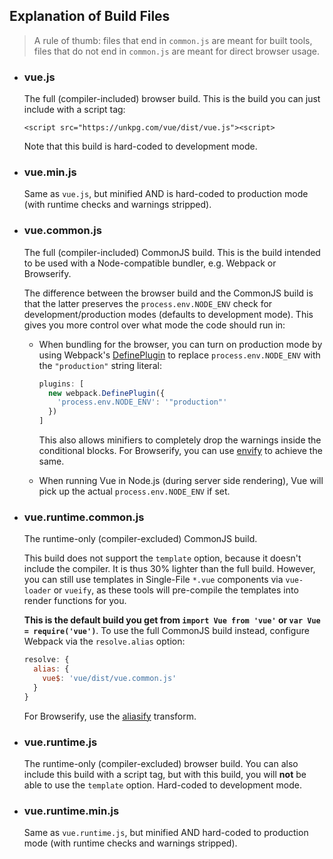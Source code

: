 ## Explanation of Build Files

> A rule of thumb: files that end in `common.js` are meant for built tools, files that do not end in `common.js` are meant for direct browser usage.

- ### vue.js

  The full (compiler-included) browser build. This is the build you can just include with a script tag:

  ```
  <script src="https://unkpg.com/vue/dist/vue.js"><script>
  ```

  Note that this build is hard-coded to development mode.

- ### vue.min.js

  Same as `vue.js`, but minified AND is hard-coded to production mode (with runtime checks and warnings stripped).

- ### vue.common.js

  The full (compiler-included) CommonJS build. This is the build intended to be used with a Node-compatible bundler, e.g. Webpack or Browserify.

  The difference between the browser build and the CommonJS build is that the latter preserves the `process.env.NODE_ENV` check for development/production modes (defaults to development mode). This gives you more control over what mode the code should run in:

  - When bundling for the browser, you can turn on production mode by using Webpack's [DefinePlugin](https://webpack.github.io/docs/list-of-plugins.html#defineplugin) to replace `process.env.NODE_ENV` with the `"production"` string literal:

    ``` js
    plugins: [
      new webpack.DefinePlugin({
        'process.env.NODE_ENV': '"production"'
      })
    ]
    ```

    This also allows minifiers to completely drop the warnings inside the conditional blocks. For Browserify, you can use [envify](https://github.com/hughsk/envify) to achieve the same.

  - When running Vue in Node.js (during server side rendering), Vue will pick up the actual `process.env.NODE_ENV` if set.

- ### vue.runtime.common.js

  The runtime-only (compiler-excluded) CommonJS build.

  This build does not support the `template` option, because it doesn't include the compiler. It is thus 30% lighter than the full build. However, you can still use templates in Single-File `*.vue` components via `vue-loader` or `vueify`, as these tools will pre-compile the templates into render functions for you.

  **This is the default build you get from `import Vue from 'vue'` or `var Vue = require('vue')`**. To use the full CommonJS build instead, configure Webpack via the `resolve.alias` option:

  ``` js
  resolve: {
    alias: {
      vue$: 'vue/dist/vue.common.js'
    }
  }
  ```

  For Browserify, use the [aliasify](https://github.com/benbria/aliasify) transform.

- ### vue.runtime.js

  The runtime-only (compiler-excluded) browser build. You can also include this build with a script tag, but with this build, you will **not** be able to use the `template` option. Hard-coded to development mode.

- ### vue.runtime.min.js

  Same as `vue.runtime.js`, but minified AND hard-coded to production mode (with runtime checks and warnings stripped).
